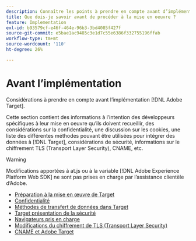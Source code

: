 ```yaml
---
description: Connaître les points à prendre en compte avant d’implémenter [!DNL Adobe Target].
title: Que dois-je savoir avant de procéder à la mise en oeuvre ?
feature: Implementation
exl-id: b93579cf-e46f-464e-96b3-3bd4085f427f
source-git-commit: e5bae1ac9485c3e1d7c55e6386f332755196ffab
workflow-type: tm+mt
source-wordcount: '110'
ht-degree: 26%

---
```


# Avant l’implémentation

Considérations à prendre en compte avant l’implémentation [!DNL Adobe Target].

Cette section contient des informations à l’intention des développeurs spécifiques à leur mise en oeuvre qu’ils doivent recueillir, des considérations sur la confidentialité, une discussion sur les cookies, une liste des différentes méthodes pouvant être utilisées pour intégrer des données à [!DNL Target], considérations de sécurité, informations sur le chiffrement TLS (Transport Layer Security), CNAME, etc.

>[!WARNING]
>
>Modifications apportées à at.js ou à la variable [!DNL Adobe Experience Platform Web SDK] ne sont pas prises en charge par l’assistance clientèle d’Adobe.

- [Préparation à la mise en œuvre de Target](prepare-to-implement-target.md)
- [Confidentialité](privacy/privacy.md)
- [Méthodes de transfert de données dans Target](methods-to-get-data-into-target/methods-to-get-data-into-target.md)
- [Target présentation de la sécurité](target-security-overview.md)
- [Navigateurs pris en charge](supported-browsers.md)
- [Modifications du chiffrement de TLS (Transport Layer Security)](tls-transport-layer-security-encryption.md)
- [CNAME et Adobe Target](implement-cname-support-in-target.md)
